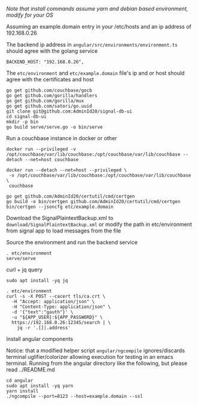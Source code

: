 *Note that install commands assume yarn and debian based environment, modify for your OS*

Assuming an example.domain entry in your /etc/hosts and an ip address
of 192.168.0.26

The backend ip address in `angular/src/environments/environment.ts`
should agree with the golang service

```
BACKEND_HOST: "192.168.0.26",
```

The `etc/environment` and `etc/example.domain` file's ip and or host
should agree with the certificates and host


```
go get github.com/couchbase/gocb
go get github.com/gorilla/handlers
go get github.com/gorilla/mux
go get github.com/satori/go.uuid
git clone git@github.com:AdminId20/signal-db-ui
cd signal-db-ui
mkdir -p bin
go build serve/serve.go -o bin/serve
```

Run a couchbase instance in docker or other
```
docker run --privileged -v /opt/couchbase/var/lib/couchbase:/opt/couchbase/var/lib/couchbase --detach --net=host couchbase

docker run --detach --net=host --privileged \
 -v /opt/couchbase/var/lib/couchbase:/opt/couchbase/var/lib/couchbase \
 couchbase

```

 
```
go get github.com/AdminId20/certutil/cmd/certgen
go build -o bin/certgen github.com/AdminId20/certutil/cmd/certgen
bin/certgen --jsoncfg etc/example.domain
```

Download the SignalPlaintextBackup.xml to
`download/SignalPlaintextBackup.xml` or modify the path in
etc/environment from signal app to load messages from the file

Source the environment and run the backend service

```
. etc/environment
serve/serve 
```

curl + jq query

```
sudo apt install -yq jq

. etc/environment
curl -s -X POST --cacert tls/ca.crt \
  -H "Accept: application/json" \
  -H "Content-Type: application/json" \
  -d '{"text":"gauth"}' \
  -u "${APP_USER}:${APP_PASSWORD}" \
  https://192.168.0.26:12345/search | \
    jq -r '.[]|.address'
```

Install angular components

Notice: that a modified helper script `angular/ngcompile` ignores/discards
terminal uglifier/colorizer allowing execution for testing in an emacs
terminal. Running from the angular directory like the following, but
please read ../README.md

```
cd angular
sudo apt install -yq yarn
yarn install 
./ngcompile --port=8123 --host=example.domain --ssl
``` 
